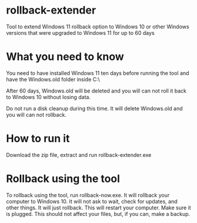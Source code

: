 # rollback-extender
Tool to extend Windows 11 rollback option to Windows 10 or other Windows versions that were upgraded to Windows 11 for up to 60 days

# What you need to know

You need to have installed Windows 11 ten days before running the tool and have the Windows.old folder inside C:\

After 60 days, Windows.old will be deleted and you will can not roll it back to Windows 10 without losing data. 

Do not run a disk cleanup during this time. It will delete Windows.old and you will can not rollback.

# How to run it

Download the zip file, extract and run rollback-extender.exe

# Rollback using the tool

To rollback using the tool, run rollback-now.exe. It will rollback your computer to Windows 10. It will not ask to wait, check for updates, and other things. It will just rollback. This will restart your computer. Make sure it is plugged. This should not affect your files, but, if you can, make a backup.

